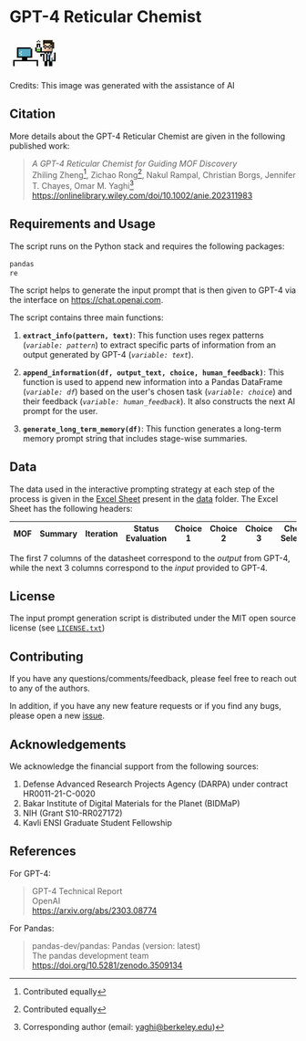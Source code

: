 # GPT-4 Reticular Chemist

<img src="./docs/images/logo-v2.png" width="17%" height="17%">

Credits: This image was generated with the assistance of AI

## Citation

More details about the GPT-4 Reticular Chemist are given in the following published work:

> *A GPT-4 Reticular Chemist for Guiding MOF Discovery* <br/>
> Zhiling Zheng[^1], Zichao Rong[^1], Nakul Rampal, Christian Borgs, Jennifer T. Chayes, Omar M. Yaghi[^2] <br/>
> https://onlinelibrary.wiley.com/doi/10.1002/anie.202311983 <br/>

[^1]: Contributed equally
[^2]: Corresponding author (email: yaghi@berkeley.edu)

## Requirements and Usage

The script runs on the Python stack and requires the following packages: 

    pandas
    re

The script helps to generate the input prompt that is then given to GPT-4 via the interface on https://chat.openai.com. 

The script contains three main functions:

1. **```extract_info(pattern, text)```**: This function uses regex patterns (_```variable: pattern```_) to extract specific parts of information from an output generated by GPT-4 (_```variable: text```_).

2. **```append_information(df, output_text, choice, human_feedback)```**: This function is used to append new information into a Pandas DataFrame (_```variable: df```_) based on the user's chosen task (_```variable: choice```_) and their feedback (_```variable: human_feedback```_). It also constructs the next AI prompt for the user. 

3. **```generate_long_term_memory(df)```**: This function generates a long-term memory prompt string that includes stage-wise summaries.

## Data

The data used in the interactive prompting strategy at each step of the process is given in the [Excel Sheet](./data/prompt-input-and-GPT-4-output.xlsx) present in  the [data](./data/) folder. The Excel Sheet has the following headers:


| MOF |	Summary |	Iteration |	Status Evaluation |	Choice 1 |	Choice 2 |	Choice 3 |	Choice Selected |	Human Feedback |	Next Prompt |
| ------------- | ------------- | ------------- | ------------- | ------------- | ------------- | ------------- | ------------- | ------------- | ------------- |


The first 7 columns of the datasheet correspond to the *output* from GPT-4, while the next 3 columns correspond to the *input* provided to GPT-4. 

## License 

The input prompt generation script is distributed under the MIT open source license (see [`LICENSE.txt`](LICENSE.txt))





## Contributing

If you have any questions/comments/feedback, please feel free to reach out to any of the authors.

In addition, if you have any new feature requests or if you find any bugs, please open a new [issue](https://github.com/zach-zhiling-zheng/Reticular_Chemist/issues).

## Acknowledgements

We acknowledge the financial support from the following sources:
1. Defense Advanced Research Projects Agency (DARPA) under contract HR0011-21-C-0020 
2. Bakar Institute of Digital Materials for the Planet (BIDMaP)
3. NIH (Grant S10-RR027172)
4. Kavli ENSI Graduate Student Fellowship

## References

For GPT-4: 

> GPT-4 Technical Report <br/>
> OpenAI <br/>
> https://arxiv.org/abs/2303.08774 <br/>

For Pandas:

> pandas-dev/pandas: Pandas (version: latest) <br/>
> The pandas development team <br/>
> https://doi.org/10.5281/zenodo.3509134 <br/>


